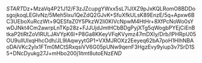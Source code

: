 $START$Dz+MzaVq4P21J12/F3zJZcupgYWxx5sL7lJIXZ9pJxKQLRomO8BDDosgojkoqLEGlvNz/5Meh5Ixu1QeZdQ2GJvK+SfuXfkULsK89EnzE/5q+Apxw6BC3UEboXuRczWt+9QESfaZ0Y5PkzW2li0KIVcNpwM4HtHr+8XfPcNoWo0sYwDJNkt4Cm2awrpLnTKp28z+FJJUjdJmtHCbBDgPyjXTg5qWogbPYEjCiEnBtkaP2tiRtZoVIRULJAVYpK6I+P8Ga8KKeyVFqKVymz47mDXIy/Drb/lPHRpU05OU9ullUlxqHhcOdh/JL9lAqwyytGP1+VXMJROXz2Eeyeq62bA7poH1HlhNBAoDAiVKc2yIx1FTm0MCtSRxqsiVV6G05pUNw9qenF3HgzEvy9yiup3v7SrD1S5+DNcDyukg27J+mHbo200j1itmt8utoENz$END$